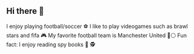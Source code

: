 ## Hi there 👋
I enjoy playing football/soccer ⚽️ 
I like to play videogames such as brawl stars and fifa 🎮 
My favorite football team is Manchester United 🔴⚪️
Fun fact: I enjoy reading spy books 📕 🕵️ 
<!--
**lomdio2627/lomdio2627** is a ✨ _special_ ✨ repository because its `README.md` (this file) appears on your GitHub profile.

Here are some ideas to get you started:

- 🔭 I’m currently working on ...
- 🌱 I’m currently learning ...
- 👯 I’m looking to collaborate on ...
- 🤔 I’m looking for help with ...
- 💬 Ask me about ...
- 📫 How to reach me: ...
- 😄 Pronouns: ...
- ⚡ Fun fact: ...
